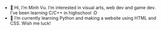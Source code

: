 - 👋 Hi, I’m Minh Vu. I’m interested in visual arts, web dev and game dev. I've been learning C/C++ in highschool :D
- 🌱 I’m currently learning Python and making a website using HTML and CSS. Wish me luck!

<!---
minhVu03/minhVu03 is a ✨ special ✨ repository because its `README.md` (this file) appears on your GitHub profile.
You can click the Preview link to take a look at your changes.
--->
